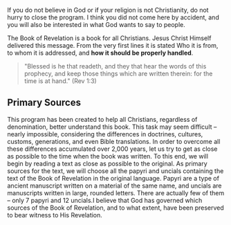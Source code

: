 If you do not believe in God or if your religion is not Christianity, do not hurry to close the program. I think you did not come here by accident, and you will also be interested in what God wants to say to people.

The Book of Revelation is a book for all Christians. Jesus Christ Himself delivered this message. From the very first lines it is stated Who it is from, to whom it is addressed, and **how it should be properly handled**. 

> "Blessed is he that readeth, and they that hear the words of this prophecy, and keep those things which are written therein: for the time is at hand." (Rev 1:3)

## Primary Sources

This program has been created to help all Christians, regardless of denomination, better understand this book. This task may seem difficult – nearly impossible, considering the differences in doctrines, cultures, customs, generations, and even Bible translations. In order to overcome all these differences accumulated over 2,000 years, let us try to get as close as possible to the time when the book was written. To this end, we will begin by reading a text as close as possible to the original. As primary sources for the text, we will choose all the papyri and uncials containing the text of the Book of Revelation in the original language. Papyri are a type of ancient manuscript written on a material of the same name, and uncials are manuscripts written in large, rounded letters. There are actually few of them – only 7 papyri and 12 uncials.I believe that God has governed which sources of the Book of Revelation, and to what extent, have been preserved to bear witness to His Revelation.
